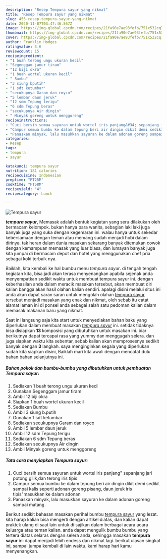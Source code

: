 ```yaml
---
description: "Resep Tempura sayur yang nikmat"
title: "Resep Tempura sayur yang nikmat"
slug: 455-resep-tempura-sayur-yang-nikmat
date: 2020-11-07T03:47:46.567Z
image: https://img-global.cpcdn.com/recipes/21fa90e7ae93fefb/751x532cq70/tempura-sayur-foto-resep-utama.jpg
thumbnail: https://img-global.cpcdn.com/recipes/21fa90e7ae93fefb/751x532cq70/tempura-sayur-foto-resep-utama.jpg
cover: https://img-global.cpcdn.com/recipes/21fa90e7ae93fefb/751x532cq70/tempura-sayur-foto-resep-utama.jpg
author: Franklin Hodges
ratingvalue: 3.6
reviewcount: 15
recipeingredient:
- "1 buah terong ungu ukuran kecil"
- "Segenggam jamur tiram"
- "12 biji okra"
- "1 buah wortel ukuran kecil"
- " Bumbu"
- "3 siung bputih"
- "1 sdt ketumbar"
- "secukupnya Garam dan royco"
- "5 lembar daun jeruk"
- "12 sdm Tepung terigu"
- "6 sdm Tepung beras"
- "secukupnya Air dingin"
- " Minyak goreng untuk menggoreng"
recipeinstructions:
- "Cuci bersih semua sayuran untuk wortel iris panjang&#34; sepanjang jari potong gilik,dan terong iris tipis"
- "Campur semua bumbu ke dalam tepung beri air dingin dikit demi sedikit sampai kalis seperti adonan goreng pisang, daun jeruk iris tipis&#34;masukkan ke dalam adonan"
- "Panaskan minyak, lalu masukkan sayuran ke dalam adonan goreng sampai matang."
categories:
- Resep
tags:
- tempura
- sayur

katakunci: tempura sayur 
nutrition: 181 calories
recipecuisine: Indonesian
preptime: "PT25M"
cooktime: "PT58M"
recipeyield: "4"
recipecategory: Lunch

---
```



![Tempura sayur](https://img-global.cpcdn.com/recipes/21fa90e7ae93fefb/751x532cq70/tempura-sayur-foto-resep-utama.jpg)

<b><i>tempura sayur</i></b>, Memasak adalah bentuk kegiatan yang seru dilakukan oleh bermacam kelompok. bukan hanya para wanita, sebagian laki laki juga banyak juga yang suka dengan kegemaran ini. walau hanya untuk sekedar kebersamaan dengan teman atau memang sudah menjadi hobi dalam dirinya. tak heran dalam dunia masakan sekarang banyak ditemukan cowok dengan kemampuan memasak yang luar biasa, dan lumayan banyak juga kita jumpai di bermacam depot dan hotel yang menggunakan chef pria sebagai koki terbaik nya.

Baiklah, kita kembali ke hal bumbu menu <i>tempura sayur</i>. di tengah tengah kegiatan kita, bisa jadi akan terasa menyenangkan apabila sejenak anda menyempatkan sedikit waktu untuk membuat tempura sayur ini. dengan keberhasilan anda dalam meracik masakan tersebut, akan membuat diri kalian bangga akan hasil olahan kalian sendiri. apalagi disini melalui situs ini anda akan dapat saran saran untuk mengolah olahan <u>tempura sayur</u> tersebut menjadi masakan yang enak dan nikmat, oleh sebab itu catat alamat laman ini di ponsel anda sebagai salah satu pedoman kalian dalam memasak makanan baru yang nikmat.




Saat ini langsung saja kita start untuk menyediakan bahan baku yang diperlukan dalam membuat masakan <u><i>tempura sayur</i></u> ini. setidak tidaknya bisa disiapkan <b>13</b> komposisi yang dibutuhkan untuk masakan ini. biar berikutnya dapat tercapai rasa yang yummy dan menggugah selera. dan juga siapkan waktu kita sebentar, sebab kalian akan memprosesnya sedikit banyak dengan <b>3</b> langkah. saya menginginkan segala yang diperlukan sudah kita siapkan disini, Baiklah mari kita awali dengan mencatat dulu bahan bahan selanjutnya ini.

<!--inarticleads1-->

##### Bahan pokok dan bumbu-bumbu yang dibutuhkan untuk pembuatan Tempura sayur:

1. Sediakan 1 buah terong ungu ukuran kecil
1. Gunakan Segenggam jamur tiram
1. Ambil 12 biji okra
1. Siapkan 1 buah wortel ukuran kecil
1. Sediakan  Bumbu
1. Ambil 3 siung b.putih
1. Gunakan 1 sdt ketumbar
1. Sediakan secukupnya Garam dan royco
1. Ambil 5 lembar daun jeruk
1. Ambil 12 sdm Tepung terigu
1. Sediakan 6 sdm Tepung beras
1. Sediakan secukupnya Air dingin
1. Ambil  Minyak goreng untuk menggoreng




<!--inarticleads2-->

##### Tata cara menyiapkan Tempura sayur:

1. Cuci bersih semua sayuran untuk wortel iris panjang&#34; sepanjang jari potong gilik,dan terong iris tipis
1. Campur semua bumbu ke dalam tepung beri air dingin dikit demi sedikit sampai kalis seperti adonan goreng pisang, daun jeruk iris tipis&#34;masukkan ke dalam adonan
1. Panaskan minyak, lalu masukkan sayuran ke dalam adonan goreng sampai matang.




Berikut sedikit bahasan masakan perihal bumbu <u>tempura sayur</u> yang lezat. kita harap kalian bisa mengerti dengan artikel diatas, dan kalian dapat praktek ulang di saat lain untuk di sajikan dalam berbagai acara acara keluarga atau teman kalian. anda dapat mengulik bumbu bumbu yang tertera diatas selaras dengan selera anda, sehingga masakan <b>tempura sayur</b> ini dapat menjadi lebih endess dan nikmat lagi. berikut ulasan singkat ini, sampai jumpa kembali di lain waktu. kami harap hari kamu menyenangkan.
